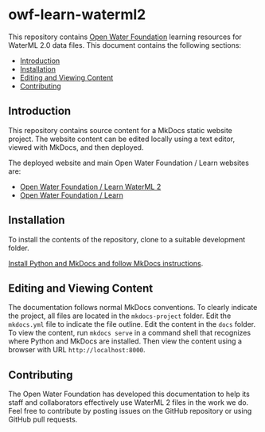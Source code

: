 # owf-learn-waterml2 #

This repository contains [Open Water Foundation](http://openwaterfoundation.org)
learning resources for WaterML 2.0 data files.
This document contains the following sections:

* [Introduction](#introduction)
* [Installation](#installation)
* [Editing and Viewing Content](#editing-and-viewing-content)
* [Contributing](#contributing)

## Introduction ##

This repository contains source content for a MkDocs static website project.
The website content can be edited locally using a text editor, viewed with MkDocs, and then deployed.

The deployed website and main Open Water Foundation / Learn websites are:

* [Open Water Foundation / Learn WaterML 2](http://learn.openwaterfoundation.org/owf-learn-waterml2/index.html)
* [Open Water Foundation / Learn](http://learn.openwaterfoundation.org)

## Installation ##

To install the contents of the repository, clone to a suitable development folder.

[Install Python and MkDocs and follow MkDocs instructions](http://learn.openwaterfoundation.org/owf-learn-mkdocs).

## Editing and Viewing Content ##

The documentation follows normal MkDocs conventions.
To clearly indicate the project, all files are located in the `mkdocs-project` folder.
Edit the `mkdocs.yml` file to indicate the file outline.
Edit the content in the `docs` folder.
To view the content, run `mkdocs serve` in a command shell that recognizes
where Python and MkDocs are installed.
Then view the content using a browser with URL `http://localhost:8000`.

## Contributing ##

The Open Water Foundation has developed this documentation to help its staff and collaborators effectively use
WaterML 2 files in the work we do.  Feel free to contribute by posting issues on the GitHub repository or using GitHub pull requests.
